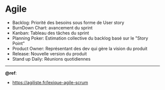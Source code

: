 # Agile

- Backlog: Priorité des besoins sous forme de User story 
- BurnDown Chart: avancement du sprint
- Kanban: Tableau des tâches du sprint
- Planning Poker: Estimation collective du backlog basé sur le "Story Point"
- Product Owner: Représentant des dev qui gère la vision du produit
- Release: Nouvelle version du produit
- Stand up Daily: Réunions quotidiennes

---
**@ref**:
- https://agiliste.fr/lexique-agile-scrum
